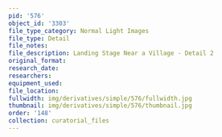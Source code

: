 ```yaml
---
pid: '576'
object_id: '3303'
file_type_category: Normal Light Images
file_type: Detail
file_notes:
file_description: Landing Stage Near a Village - Detail 2
original_format:
research_date:
researchers:
equipment_used:
file_location:
fullwidth: img/derivatives/simple/576/fullwidth.jpg
thumbnail: img/derivatives/simple/576/thumbnail.jpg
order: '148'
collection: curatorial_files
---
```

